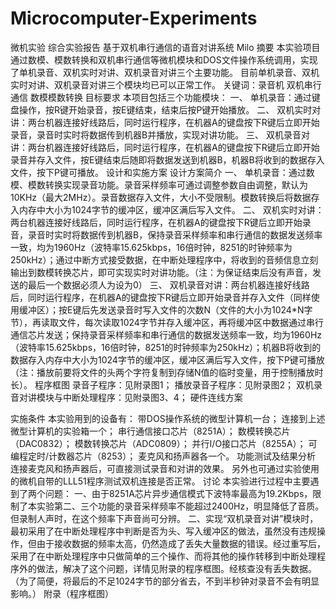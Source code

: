 # Microcomputer-Experiments
微机实验 综合实验报告
基于双机串行通信的语音对讲系统
Milo
摘要
本实验项目通过数模、模数转换和双机串行通信等微机模块和DOS文件操作系统调用，实现了单机录音、双机实时对讲、双机录音对讲三个主要功能。
目前单机录音、双机实时对讲、双机录音对讲三个模块均已可以正常工作。
关键词：录音机 双机串行通信 数模模数转换
目标要求
本项目包括三个功能模块：
一、	单机录音：通过键盘操作，按R键开始录音，按E键结束，结束后按P键开始播放。
二、	双机实时对讲：两台机器连接好线路后，同时运行程序，在机器A的键盘按下R键后立即开始录音，录音时实时将数据传到机器B并播放，实现对讲功能。
三、	双机录音对讲：两台机器连接好线路后，同时运行程序，在机器A的键盘按下R键后立即开始录音并存入文件，按E键结束后随即将数据发送到机器B，机器B将收到的数据存入文件，按下P键可播放。
设计和实施方案
设计方案简介
一、	单机录音：通过数模、模数转换实现录音功能。录音采样频率可通过调整参数自由调整，默认为10KHz（最大2MHz）。录音数据存入文件，大小不受限制。模数转换后将数据存入内存中大小为1024字节的缓冲区，缓冲区满后写入文件。
二、	双机实时对讲：两台机器连接好线路后，同时运行程序，在机器A的键盘按下R键后立即开始录音，录音时实时将数据传到机器B，保持录音采样频率和串行通信的数据发送频率一致，均为1960Hz（波特率15.625kbps，16倍时钟，8251的时钟频率为250kHz）；通过中断方式接受数据，在中断处理程序中，将收到的音频信息立刻输出到数模转换芯片，即可实现实时对讲功能。（注：为保证结束后没有声音，发送的最后一个数据必须人为设为0）
三、	双机录音对讲：两台机器连接好线路后，同时运行程序，在机器A的键盘按下R键后立即开始录音并存入文件（同样使用缓冲区）；按E键后先发送录音时写入文件的次数N（文件的大小为1024*N字节），再读取文件，每次读取1024字节并存入缓冲区，再将缓冲区中数据通过串行通信芯片发送；保持录音采样频率和串行通信的数据发送频率一致，均为1960Hz（波特率15.625kbps，16倍时钟，8251的时钟频率为250kHz）；机器B将收到的数据存入内存中大小为1024字节的缓冲区，缓冲区满后写入文件，按下P键可播放（注：播放前要将文件的头两个字符复制到存储N值的临时变量，用于控制播放时长）。
程序框图
录音子程序：见附录图1；
播放录音子程序：见附录图2；
双机录音对讲模块与中断处理程序：见附录图3、4；
硬件连线方案
 
实施条件
本实验用到的设备有：
带DOS操作系统的微型计算机一台；
连接到上述微型计算机的实验箱一个；
串行通信接口芯片（8251A）；
数模转换芯片（DAC0832）；
模数转换芯片（ADC0809）；
并行I/O接口芯片（8255A）；
可编程定时/计数器芯片（8253）；
麦克风和扬声器各一个。
功能测试及结果分析
连接麦克风和扬声器后，可直接测试录音和对讲的效果。
另外也可通过实验使用的微机自带的LLL51程序测试双机连接是否正常。
讨论
本实验进行过程中主要遇到了两个问题：
一、由于8251A芯片异步通信模式下波特率最高为19.2Kbps，限制了本实验第二、三个功能的录音采样频率不能超过2400Hz，明显降低了音质。但录制人声时，在这个频率下声音尚可分辨。
二、实现“双机录音对讲”模块时，最初采用了在中断处理程序中判断是否为头、写入缓冲区的做法，虽然没有违规操作，但由于接收数据的频率太高，仍然造成了丢失大量数据的错误。经过重写后，采用了在中断处理程序中只做简单的三个操作、而将其他的操作转移到中断处理程序外的做法，解决了这个问题，详情见附录的程序框图。经核查没有丢失数据。（为了简便，将最后的不足1024字节的部分省去，不到半秒钟对录音不会有明显影响。）
附录（程序框图）
 
 
 
 
